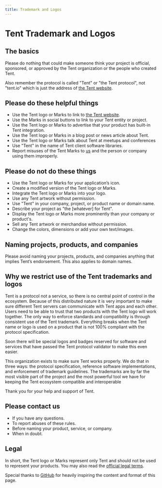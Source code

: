 ```yaml
---
title: Trademark and Logos
---
```


# Tent Trademark and Logos

## The basics

Please do nothing that could make someone think your project is official,
sponsored, or approved by the Tent organization or the people who created Tent.

Also remember the protocol is called "Tent" or "the Tent protocol", not
"tent.io" which is just the address of [the Tent website](https://tent.io).

## Please do these helpful things

- Use the Tent logo or Marks to link to [the Tent website](https://tent.io).
- Use the Marks in social buttons to link to your Tent entity or project.
- Use the Tent logo or Marks to advertise that your product has built-in Tent
  integration.
- Use the Tent logo or Marks in a blog post or news article about Tent.
- Use the Tent logo or Marks talk about Tent at meetups and conferences
- Use "Tent" in the name of Tent client software libraries.
- Report misuses of the Tent Marks to [us](mailto:support@tent.io) and the
  person or company using them improperly.

## Please do not do these things

- Use the Tent logo or Marks for your application’s icon.
- Create a modified version of the Tent logo or Marks.
- Integrate the Tent logo or Marks into your logo.
- Use any Tent artwork without permission.
- Use "Tent" in your company, project, or product name or domain name.
- Describe your project as "the [whatever] for Tent".
- Display the Tent logo or Marks more prominently than your company or
  product's.
- Sell any Tent artwork or merchandise without permission.
- Change the colors, dimensions or add your own text/images.

## Naming projects, products, and companies

Please avoid naming your projects, products, and companies anything that implies
Tent’s endorsement. This also applies to domain names.

## Why we restrict use of the Tent trademarks and logos

Tent is a protocol not a service, so there is no central point of control in the
ecosystem. Because of this distributed nature it is very important to make sure
different Tent servers can communicate with Tent apps and each other. Users need
to be able to trust that two products with the Tent logo will work together. The
only way to enforce standards and compatibility is through consistent use of the
Tent trademark. Everything breaks when the Tent name or logo is used on
a product that is not 100% compliant with the protocol specification.

Soon there will be special logos and badges reserved for software and services
that have passed the Tent protocol validator to make this even easier.

This organization exists to make sure Tent works properly. We do that in three
ways: the protocol specification, reference software implementations, and
enforcement of trademark guidelines. The trademarks are by far the most visible
part of the project and the most powerful tool we have for keeping the Tent
ecosystem compatible and interoperable

Thank you for your help and support of Tent.

## Please contact us

- If you have any questions.
- To report abuses of these rules.
- Before naming your product, service, or company.
- When in doubt.

## Legal

In short, the Tent logo or Marks represent only Tent and should not be used to
represent your products. You may also read the [official legal
terms](/trademark-legal).

Special thanks to [GitHub](https://github.com/logos) for heavily inspiring the
content and format of this page.
